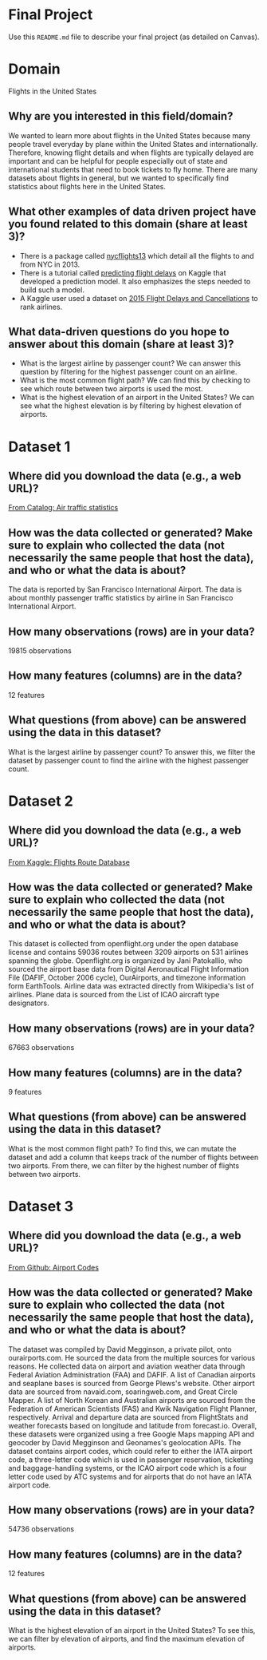 # Final Project
Use this `README.md` file to describe your final project (as detailed on Canvas).

# Domain
Flights in the United States
## Why are you interested in this field/domain?
We wanted to learn more about flights in the United States because many people travel everyday by plane within the United States and internationally. Therefore, knowing flight details and when flights are typically delayed are important and can be helpful for people especially out of state and international students that need to book tickets to fly home. There are many datasets about flights in general, but we wanted to specifically find statistics about flights here in the United States.

## What other examples of data driven project have you found related to this domain (share at least 3)?
- There is a package called [nycflights13](https://cran.r-project.org/web/packages/nycflights13/index.html) which detail all the flights to and from NYC in 2013.
- There is a tutorial called [predicting flight delays](https://www.kaggle.com/fabiendaniel/predicting-flight-delays-tutorial) on Kaggle that developed a prediction model.
It also emphasizes the steps needed to build such a model.
- A Kaggle user used a dataset on [2015 Flight Delays and Cancellations](https://www.kaggle.com/usdot/flight-delays) to rank airlines.

## What data-driven questions do you hope to answer about this domain (share at least 3)?
- What is the largest airline by passenger count? We can answer this question by filtering for the highest passenger count on an airline.
- What is the most common flight path? We can find this by checking to see which route between two airports is used the most.
- What is the highest elevation of an airport in the United States? We can see what the highest elevation is by filtering by highest elevation of airports.

# Dataset 1

## Where did you download the data (e.g., a web URL)?
[From Catalog: Air traffic statistics](https://catalog.data.gov/dataset/air-traffic-passenger-statistics)

## How was the data collected or generated? Make sure to explain who collected the data (not necessarily the same people that host the data), and who or what the data is about?
The data is reported by San Francisco International Airport. The data is about monthly passenger traffic statistics by airline in San Francisco International Airport.

## How many observations (rows) are in your data?
19815 observations

## How many features (columns) are in the data?
12 features

## What questions (from above) can be answered using the data in this dataset?
What is the largest airline by passenger count? To answer this, we filter the dataset by passenger count to find the airline with the highest passenger count.

# Dataset 2

## Where did you download the data (e.g., a web URL)?
[From Kaggle: Flights Route Database](https://www.kaggle.com/open-flights/flight-route-database)

## How was the data collected or generated? Make sure to explain who collected the data (not necessarily the same people that host the data), and who or what the data is about?
This dataset is collected from openflight.org under the open database license and contains 59036 routes between 3209 airports on 531 airlines spanning the globe. Openflight.org is organized by Jani Patokallio, who sourced the airport
base data from Digital Aeronautical Flight Information File (DAFIF, October 2006 cycle), OurAirports, and timezone information form EarthTools. Airline data was extracted directly from Wikipedia's list of airlines. Plane data is
sourced from the List of ICAO aircraft type designators.

## How many observations (rows) are in your data?
67663 observations

## How many features (columns) are in the data?
9 features

## What questions (from above) can be answered using the data in this dataset?
What is the most common flight path? To find this, we can mutate the dataset and add a column that keeps track of the number of flights between two airports.
From there, we can filter by the highest number of flights between two airports.

# Dataset 3

## Where did you download the data (e.g., a web URL)?
[From Github: Airport Codes](https://github.com/datasets/airport-codes)

## How was the data collected or generated? Make sure to explain who collected the data (not necessarily the same people that host the data), and who or what the data is about?
The dataset was compiled by David Megginson, a private pilot, onto ourairports.com. He sourced the data from the multiple sources for various reasons. He collected data on airport and aviation weather data through Federal Aviation Administration (FAA) and DAFIF. A list of Canadian airports and seaplane bases is sourced from George Plews's website. Other airport data
are sourced from navaid.com, soaringweb.com, and Great Circle Mapper. A list of North Korean and Australian airports are
sourced from the Federation of American Scientists (FAS) and Kwik Navigation Flight Planner, respectively. Arrival and
departure data are sourced from FlightStats and weather forecasts based on longitude and latitude from forecast.io. Overall,
these datasets were organized using a free Google Maps mapping API and geocoder by David Megginson and Geonames's
geolocation APIs. The dataset contains airport codes, which could refer to either the IATA airport code, a three-letter code which is used in passenger reservation, ticketing and baggage-handling systems, or the ICAO airport code which is a four letter code used by ATC systems and for airports that do not have an IATA airport code.

## How many observations (rows) are in your data?
54736 observations

## How many features (columns) are in the data?
12 features

## What questions (from above) can be answered using the data in this dataset?
What is the highest elevation of an airport in the United States? To see this, we can filter by elevation of airports, and find the maximum elevation of airports.
